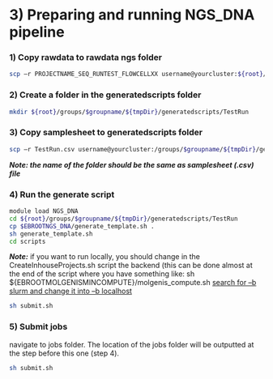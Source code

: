 # 3) Preparing and running NGS_DNA pipeline

### 1) Copy rawdata to rawdata ngs folder
```bash
scp –r PROJECTNAME_SEQ_RUNTEST_FLOWCELLXX username@yourcluster:${root}/groups/$groupname/${tmpDir}/rawdata/ngs/
```
### 2) Create a folder in the generatedscripts folder
```bash
mkdir ${root}/groups/$groupname/${tmpDir}/generatedscripts/TestRun
```
### 3) Copy samplesheet to generatedscripts folder
```bash
scp –r TestRun.csv username@yourcluster:/groups/$groupname/${tmpDir}/generatedscripts/
```
**_Note: the name of the folder should be the same as samplesheet (.csv) file_**

### 4) Run the generate script
```bash
module load NGS_DNA
cd ${root}/groups/$groupname/${tmpDir}/generatedscripts/TestRun
cp $EBROOTNGS_DNA/generate_template.sh .
sh generate_template.sh
cd scripts
```

**_Note:_** if you want to run locally, you should change in the CreateInhouseProjects.sh script the backend (this can be done almost at the end of the script where you have something like:
sh ${EBROOTMOLGENISMINCOMPUTE}/molgenis_compute.sh
<u>search for –b slurm and change it into –b localhost</u>
```bash
sh submit.sh
```
### 5) Submit jobs

navigate to jobs folder. The location of the jobs folder will be outputted at the step before this one (step 4).
```bash
sh submit.sh
```
